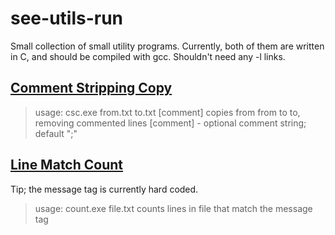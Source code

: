 see-utils-run
=============

Small collection of small utility programs.
Currently, both of them are written in C, and should be compiled with gcc. Shouldn't need any -l links.

[Comment Stripping Copy](./csc)
-----------------------------

> usage: csc.exe from.txt to.txt [comment]
>  copies from from to to, removing commented lines
>  [comment] - optional comment string; default ";"

[Line Match Count](./count)
---------------------------

Tip; the message tag is currently hard coded.
> usage: count.exe file.txt
>  counts lines in file that match the message tag
